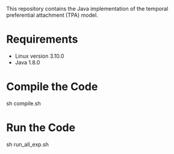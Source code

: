 This repository contains the Java implementation of the temporal preferential attachment (TPA) model.

# Requirements
* Linux version 3.10.0
* Java 1.8.0

# Compile the Code
sh compile.sh

# Run the Code
sh run_all_exp.sh